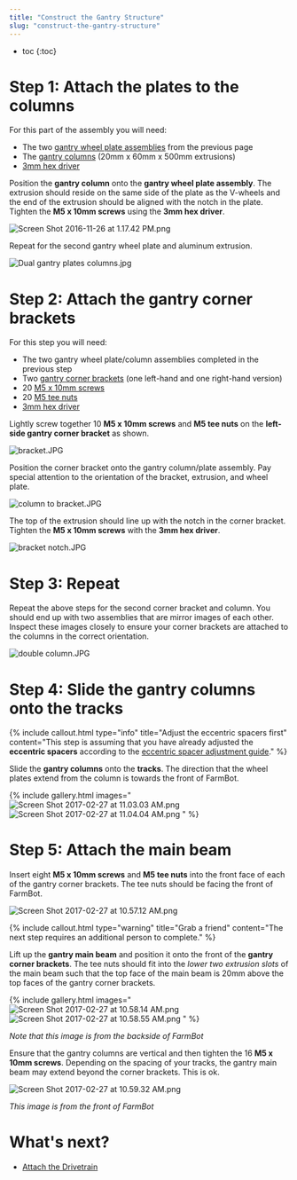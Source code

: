 ```yaml
---
title: "Construct the Gantry Structure"
slug: "construct-the-gantry-structure"
---
```


* toc
{:toc}


# Step 1: Attach the plates to the columns

For this part of the assembly you will need:
* The two [gantry wheel plate assemblies](assemble-the-gantry-wheel-plates.md) from the previous page
* The [gantry columns](../../Extras/bom/extrusions.md#gantry-columns) (20mm x 60mm x 500mm extrusions)
* [3mm hex driver](../../Extras/bom/miscellaneous.md#3mm-hex-driver)

Position the **gantry column** onto the **gantry wheel plate assembly**. The extrusion should reside on the same side of the plate as the V-wheels and the end of the extrusion should be aligned with the notch in the plate. Tighten the **M5 x 10mm screws** using the **3mm hex driver**.

![Screen Shot 2016-11-26 at 1.17.42 PM.png](_images/Screen_Shot_2016-11-26_at_1.17.42_PM.png)

Repeat for the second gantry wheel plate and aluminum extrusion.

![Dual gantry plates columns.jpg](_images/Dual_gantry_plates_columns.jpg)



# Step 2: Attach the gantry corner brackets

For this step you will need:
* The two gantry wheel plate/column assemblies completed in the previous step
* Two [gantry corner brackets](../../Extras/bom/plates-and-brackets.md#gantry-corner-brackets) (one left-hand and one right-hand version)
* 20 [M5 x 10mm screws](../../Extras/bom/fasteners-and-hardware.md#m5-screws)
* 20 [M5 tee nuts](../../Extras/bom/fasteners-and-hardware.md#m5-tee-nuts)
* [3mm hex driver](../../Extras/bom/miscellaneous.md#3mm-hex-driver)

Lightly screw together 10 **M5 x 10mm screws** and **M5 tee nuts** on the **left-side gantry corner bracket** as shown.

![bracket.JPG](_images/bracket.JPG)

Position the corner bracket onto the gantry column/plate assembly. Pay special attention to the orientation of the bracket, extrusion, and wheel plate.

![column to bracket.JPG](_images/column_to_bracket.JPG)

The top of the extrusion should line up with the notch in the corner bracket. Tighten the **M5 x 10mm screws** with the **3mm hex driver**.

![bracket notch.JPG](_images/bracket_notch.JPG)



# Step 3: Repeat

Repeat the above steps for the second corner bracket and column. You should end up with two assemblies that are mirror images of each other. Inspect these images closely to ensure your corner brackets are attached to the columns in the correct orientation.

![double column.JPG](_images/double_column.JPG)



# Step 4: Slide the gantry columns onto the tracks



{%
include callout.html
type="info"
title="Adjust the eccentric spacers first"
content="This step is assuming that you have already adjusted the **eccentric spacers** according to the [eccentric spacer adjustment guide](../reference/eccentric-spacer-adjustment.md)."
%}

Slide the **gantry columns** onto the **tracks**. The direction that the wheel plates extend from the column is towards the front of FarmBot.

{% include gallery.html images="
![Screen Shot 2017-02-27 at 11.03.03 AM.png](_images/Screen_Shot_2017-02-27_at_11.03.03_AM.png)
![Screen Shot 2017-02-27 at 11.04.04 AM.png](_images/Screen_Shot_2017-02-27_at_11.04.04_AM.png)
" %}

# Step 5: Attach the main beam

Insert eight **M5 x 10mm screws** and **M5 tee nuts** into the front face of each of the gantry corner brackets. The tee nuts should be facing the front of FarmBot.

![Screen Shot 2017-02-27 at 10.57.12 AM.png](_images/Screen_Shot_2017-02-27_at_10.57.12_AM.png)



{%
include callout.html
type="warning"
title="Grab a friend"
content="The next step requires an additional person to complete."
%}

Lift up the **gantry main beam** and position it onto the front of the **gantry corner brackets**. The tee nuts should fit into the *lower two extrusion slots* of the main beam such that the top face of the main beam is 20mm above the top faces of the gantry corner brackets.

{% include gallery.html images="
![Screen Shot 2017-02-27 at 10.58.14 AM.png](_images/Screen_Shot_2017-02-27_at_10.58.14_AM.png)
![Screen Shot 2017-02-27 at 10.58.55 AM.png](_images/Screen_Shot_2017-02-27_at_10.58.55_AM.png)
" %}

_Note that this image is from the backside of FarmBot_

Ensure that the gantry columns are vertical and then tighten the 16 **M5 x 10mm screws**. Depending on the spacing of your tracks, the gantry main beam may extend beyond the corner brackets. This is ok.

![Screen Shot 2017-02-27 at 10.59.32 AM.png](_images/Screen_Shot_2017-02-27_at_10.59.32_AM.png)

_This image is from the front of FarmBot_


# What's next?

 * [Attach the Drivetrain](attach-the-drivetrain.md)
